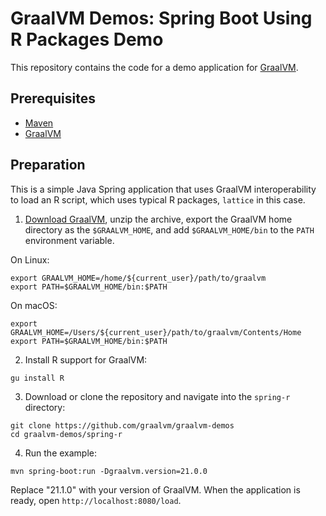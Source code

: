 # GraalVM Demos: Spring Boot Using R Packages Demo

This repository contains the code for a demo application for [GraalVM](graalvm.org).

## Prerequisites
* [Maven](https://maven.apache.org/)
* [GraalVM](http://graalvm.org)

## Preparation

This is a simple Java Spring application that uses GraalVM interoperability to
load an R script, which uses typical R packages, `lattice` in this case.

1. [Download GraalVM](https://www.graalvm.org/downloads/), unzip the archive, export the GraalVM home directory as the `$GRAALVM_HOME`, and add `$GRAALVM_HOME/bin` to the `PATH` environment variable.

On Linux:
```
export GRAALVM_HOME=/home/${current_user}/path/to/graalvm
export PATH=$GRAALVM_HOME/bin:$PATH
```
On macOS:
```
export GRAALVM_HOME=/Users/${current_user}/path/to/graalvm/Contents/Home
export PATH=$GRAALVM_HOME/bin:$PATH
```

2. Install R support for GraalVM:
```
gu install R
```

3. Download or clone the repository and navigate into the `spring-r` directory:

```
git clone https://github.com/graalvm/graalvm-demos
cd graalvm-demos/spring-r
```

4. Run the example:
```
mvn spring-boot:run -Dgraalvm.version=21.0.0
```
Replace "21.1.0" with your version of GraalVM.
When the application is ready, open `http://localhost:8080/load`.
